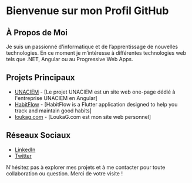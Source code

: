 # Bienvenue sur mon Profil GitHub

## À Propos de Moi

Je suis un passionné d'informatique et de l’apprentissage de nouvelles technologies. En ce moment je m’intéresse à différentes technologies web tels que .NET,  Angular ou au Progressive Web Apps. 

## Projets Principaux

- [UNACIEM](https://github.com/LoukaG/UNACIEM) - [Le projet UNACIEM est un site web one-page dédié à l'entreprise UNACIEM en Angular]
- [HabitFlow](https://github.com/LoukaG/habitflow) - [HabitFlow is a Flutter application designed to help you track and maintain good habits]
- [loukag.com](https://github.com/LoukaG/loukag.com) - [LoukaG.com est mon site web personnel]

## Réseaux Sociaux

- [LinkedIn](https://www.linkedin.com/in/loukagauthier/)
- [Twitter](https://twitter.com/loukag05)

N'hésitez pas à explorer mes projets et à me contacter pour toute collaboration ou question. Merci de votre visite !


